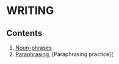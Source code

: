 # WRITING
## Contents
1. [Noun-phrases](https://github.com/S-ROLL/notebook.language/blob/main/BASIC%20IELTS_29/Writing/noun_phrases.md)
2. [Paraphrasing](https://github.com/S-ROLL/notebook.language/blob/main/BASIC%20IELTS_29/Writing/paraphrasing.md), [Paraphrasing practice](
